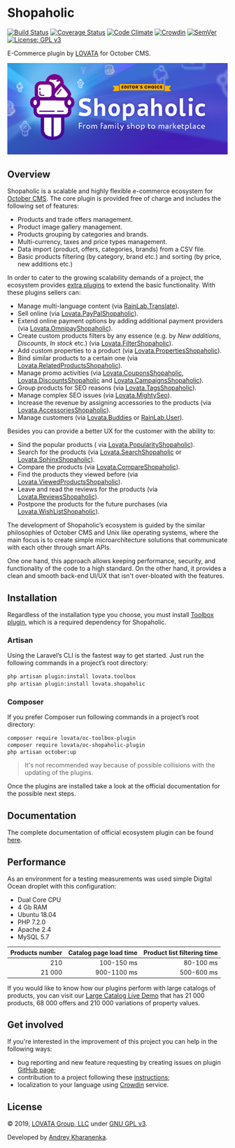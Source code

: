 # Shopaholic

[![Build Status](https://travis-ci.org/lovata/oc-shopaholic-plugin.svg?branch=master)](https://travis-ci.org/lovata/oc-shopaholic-plugin)
[![Coverage Status](https://coveralls.io/repos/github/lovata/oc-shopaholic-plugin/badge.svg?branch=master)](https://coveralls.io/github/lovata/oc-shopaholic-plugin?branch=master)
[![Code Climate](https://codeclimate.com/github/lovata/oc-shopaholic-plugin/badges/gpa.svg)](https://codeclimate.com/github/lovata/oc-shopaholic-plugin)
[![Crowdin](https://d322cqt584bo4o.cloudfront.net/shopaholic-plugin-for-october/localized.svg)](https://crowdin.com/project/shopaholic-plugin-for-october)
[![SemVer](http://img.shields.io/SemVer/2.0.0.png)](http://semver.org/spec/v2.0.0.html)
[![License: GPL v3](https://img.shields.io/badge/License-GPL%20v3-blue.svg)](https://www.gnu.org/licenses/gpl-3.0)

E-Commerce plugin by [LOVATA](https://lovata.com) for October CMS.

![Shopaholic Banner](assets/images/shopaholic-banner.png)

## Overview

Shopaholic is a scalable and highly flexible e-commerce ecosystem for [October CMS](https://octobercms.com). The core plugin is provided free of charge and includes the following set of features:

* Products and trade offers management.
* Product image gallery management.
* Products grouping by categories and brands.
* Multi-currency, taxes and price types management.
* Data import (product, offers, categories, brands) from a CSV file.
* Basic products filtering (by category, brand etc.) and sorting (by price, new additions etc.)

In order to cater to the growing scalability demands of a project, the ecosystem provides [extra plugins](https://octobercms.com/plugin/lovata-shopaholic#extensions) to extend the basic functionality. With these plugins sellers can:

* Manage multi-language content (via [RainLab.Translate](https://octobercms.com/plugin/rainlab-translate)).
* Sell online (via [Lovata.PayPalShopaholic](https://octobercms.com/plugin/lovata-paypalshopaholic)).
* Extend online payment options by adding additional payment providers (via [Lovata.OmnipayShopaholic](https://octobercms.com/plugin/lovata-omnipayshopaholic)).
* Create custom products filters by any essence (e.g. by _New additions_, _Discounts_, _In stock_ etc.) (via [Lovata.FilterShopaholic](https://octobercms.com/plugin/lovata-filtershopaholic)).
* Add custom properties to a product (via [Lovata.PropertiesShopaholic](https://octobercms.com/plugin/lovata-propertiesshopaholic)).
* Bind similar products to a certain one (via [Lovata.RelatedProductsShopaholic](https://octobercms.com/plugin/lovata-relatedproductsshopaholic)).
* Manage promo activities (via [Lovata.CouponsShopaholic](https://octobercms.com/plugin/lovata-couponsshopaholic), [Lovata.DiscountsShopaholic](https://octobercms.com/plugin/lovata-discountsshopaholic) and [Lovata.CampaignsShopaholic](https://octobercms.com/plugin/lovata-campaignsshopaholic)).
* Group products for SEO reasons (via [Lovata.TagsShopaholic](https://octobercms.com/plugin/lovata-tagsshopaholic)).
* Manage complex SEO issues (via [Lovata.MightySeo](https://octobercms.com/plugin/lovata-mightyseo)).
* Increase the revenue by assigning accessories to the products (via [Lovata.AccessoriesShopaholic](https://octobercms.com/plugin/lovata-accessoriesshopaholic)).
* Manage customers (via [Lovata.Buddies](https://octobercms.com/plugin/lovata-buddies) or [RainLab.User](https://octobercms.com/plugin/rainlab-user)).

Besides you can provide a better UX for the customer with the ability to:
* Sind the popular products ( via [Lovata.PopularityShopaholic](https://octobercms.com/plugin/lovata-popularityshopaholic)).
* Search for the products (via [Lovata.SearchShopaholic](https://octobercms.com/plugin/lovata-searchshopaholic) or [Lovata.SphinxShopaholic](https://octobercms.com/plugin/lovata-sphinxshopaholic)).
* Compare the products (via [Lovata.CompareShopaholic](https://octobercms.com/plugin/lovata-compareshopaholic)).
* Find the products they viewed before (via [Lovata.ViewedProductsShopaholic](https://octobercms.com/plugin/lovata-viewedproductsshopaholic)).
* Leave and read the reviews for the products (via [Lovata.ReviewsShopaholic](https://octobercms.com/plugin/lovata-reviewsshopaholic)).
* Postpone the products for the future purchases (via [Lovata.WishListShopaholic](https://octobercms.com/plugin/lovata-wishlistshopaholic)).

The development of Shopaholic’s ecosystem is guided by the similar philosophies of October CMS and Unix like operating systems, where the main focus is to create simple microarchitecture solutions that communicate with each other through smart APIs.

One one hand, this approach allows keeping performance, security, and functionality of the code to a high standard. On the other hand, it provides a clean and smooth back-end UI/UX that isn't over-bloated with the features.

## Installation

Regardless of the installation type you choose, you must install [Toolbox plugin](https://octobercms.com/plugin/lovata-toolbox), which is a required dependency for Shopaholic.

### Artisan

Using the Laravel’s CLI is the fastest way to get started. Just run the following commands in a project’s root directory:

```bash
php artisan plugin:install lovata.toolbox
php artisan plugin:install lovata.shopaholic
```

### Composer

If you prefer Composer run following commands in a project’s root directory:

```
composer require lovata/oc-toolbox-plugin
composer require lovata/oc-shopaholic-plugin
php artisan october:up
```

> It's not recommended way because of possible collisions with the updating of the plugins.

Once the plugins are installed take a look at the official documentation for the possible next steps.

## Documentation

The complete documentation of official ecosystem plugin can be found [here](https://github.com/lovata/oc-shopaholic-plugin/wiki).


## Performance

As an environment for a testing measurements was used simple Digital Ocean droplet with this configuration:
* Dual Core CPU
* 4 Gb RAM
* Ubuntu 18.04
* PHP 7.2.0
* Apache 2.4
* MySQL 5.7

| Products number     | Catalog page load time | Product list filtering time |
| ------------------: | ---------------------: | --------------------------: |
|                 210 |             100-150 ms |                   80-100 ms |
|              21 000 |            900-1100 ms |                  500-600 ms |

If you would like to know how our plugins perform with large catalogs of products, you can visit our [Large Catalog Live Demo](http://big-demo.shopaholic.one) that has 21 000 products, 68 000 offers and 210 000 variations of property values.

## Get involved

If you're interested in the improvement of this project you can help in the following ways:
* bug reporting and new feature requesting by creating issues on plugin [GitHub page](https://github.com/lovata/oc-shopaholic-plugin/issues);
* contribution to a project following these [instructions](https://github.com/lovata/oc-shopaholic-plugin/blob/master/CONTRIBUTING.md);
* localization to your language using [Crowdin](https://crowdin.com/project/shopaholic-plugin-for-october) service.

## License

© 2019, [LOVATA Group, LLC](https://github.com/lovata) under [GNU GPL v3](https://opensource.org/licenses/GPL-3.0).

Developed by [Andrey Kharanenka](https://github.com/kharanenka).
